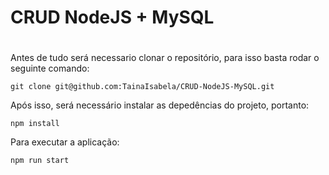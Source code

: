 # CRUD NodeJS + MySQL <h1>
Antes de tudo será necessario clonar o repositório, para isso basta rodar o seguinte comando:

~~~
git clone git@github.com:TainaIsabela/CRUD-NodeJS-MySQL.git
~~~

Após isso, será necessário instalar as depedências do projeto, portanto:

~~~
npm install
~~~

Para executar a aplicação:

~~~
npm run start
~~~

